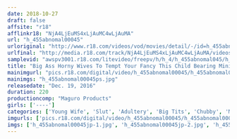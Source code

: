 ```yaml
---
date: 2018-10-27
draft: false
affsite: "r18"
afflinkr18: "NjA4LjEuMS4xLjAuMC4wLjAuMA"
url: "h_455abnomal00045"
urloriginal: "http://www.r18.com/videos/vod/movies/detail/-/id=h_455abnomal00045"
urlfinal: "http://media.r18.com/track/NjA4LjEuMS4xLjAuMC4wLjAuMA/videos/vod/movies/detail/-/id=h_455abnomal00045"
samplevid: "awspv3001.r18.com/litevideo/freepv/h/h_4/h_455abnomal045/h_455abnomal045_dmb_w.mp4"
title: "Big Ass Horny Wives To Tempt Your Fancy This Child Bearing Miniskirt Gals Are Super Sluts!"
mainimgurl: "pics.r18.com/digital/video/h_455abnomal00045/h_455abnomal00045ps.jpg"
mainimgs: "h_455abnomal00045ps.jpg"
releasedate: "Dec. 19, 2016"
duration: 220
productioncomp: "Maguro Products"
girls: ['----']
categories: ['Young Wife', 'Slut', 'Adultery', 'Big Tits', 'Chubby', 'Miniskirt', 'Ass Lover', 'Documentary', 'Hi-Def']
imgurls: ['pics.r18.com/digital/video/h_455abnomal00045/h_455abnomal00045jp-1.jpg', 'pics.r18.com/digital/video/h_455abnomal00045/h_455abnomal00045jp-2.jpg', 'pics.r18.com/digital/video/h_455abnomal00045/h_455abnomal00045jp-3.jpg', 'pics.r18.com/digital/video/h_455abnomal00045/h_455abnomal00045jp-4.jpg', 'pics.r18.com/digital/video/h_455abnomal00045/h_455abnomal00045jp-5.jpg', 'pics.r18.com/digital/video/h_455abnomal00045/h_455abnomal00045jp-6.jpg', 'pics.r18.com/digital/video/h_455abnomal00045/h_455abnomal00045jp-7.jpg', 'pics.r18.com/digital/video/h_455abnomal00045/h_455abnomal00045jp-8.jpg', 'pics.r18.com/digital/video/h_455abnomal00045/h_455abnomal00045jp-9.jpg', 'pics.r18.com/digital/video/h_455abnomal00045/h_455abnomal00045jp-10.jpg', 'pics.r18.com/digital/video/h_455abnomal00045/h_455abnomal00045jp-11.jpg', 'pics.r18.com/digital/video/h_455abnomal00045/h_455abnomal00045jp-12.jpg', 'pics.r18.com/digital/video/h_455abnomal00045/h_455abnomal00045jp-13.jpg', 'pics.r18.com/digital/video/h_455abnomal00045/h_455abnomal00045jp-14.jpg', 'pics.r18.com/digital/video/h_455abnomal00045/h_455abnomal00045jp-15.jpg', 'pics.r18.com/digital/video/h_455abnomal00045/h_455abnomal00045jp-16.jpg', 'pics.r18.com/digital/video/h_455abnomal00045/h_455abnomal00045jp-17.jpg', 'pics.r18.com/digital/video/h_455abnomal00045/h_455abnomal00045jp-18.jpg', 'pics.r18.com/digital/video/h_455abnomal00045/h_455abnomal00045jp-19.jpg', 'pics.r18.com/digital/video/h_455abnomal00045/h_455abnomal00045jp-20.jpg']
imgs: ['h_455abnomal00045jp-1.jpg', 'h_455abnomal00045jp-2.jpg', 'h_455abnomal00045jp-3.jpg', 'h_455abnomal00045jp-4.jpg', 'h_455abnomal00045jp-5.jpg', 'h_455abnomal00045jp-6.jpg', 'h_455abnomal00045jp-7.jpg', 'h_455abnomal00045jp-8.jpg', 'h_455abnomal00045jp-9.jpg', 'h_455abnomal00045jp-10.jpg', 'h_455abnomal00045jp-11.jpg', 'h_455abnomal00045jp-12.jpg', 'h_455abnomal00045jp-13.jpg', 'h_455abnomal00045jp-14.jpg', 'h_455abnomal00045jp-15.jpg', 'h_455abnomal00045jp-16.jpg', 'h_455abnomal00045jp-17.jpg', 'h_455abnomal00045jp-18.jpg', 'h_455abnomal00045jp-19.jpg', 'h_455abnomal00045jp-20.jpg']
---
```

